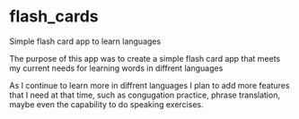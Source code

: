 # flash_cards
Simple flash card app to learn languages

The purpose of this app was to create a simple flash card app that meets my current needs for learning words in diffrent languages

As I continue to learn more in diffrent languages I plan to add more features that I need at that time, such as congugation practice, phrase translation, maybe even the capability to do speaking exercises.
